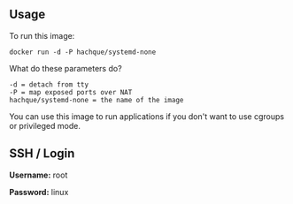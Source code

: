Usage
----------

To run this image:

    docker run -d -P hachque/systemd-none
      
What do these parameters do?

    -d = detach from tty
    -P = map exposed ports over NAT
    hachque/systemd-none = the name of the image

You can use this image to run applications if you don't want to use cgroups or privileged mode.

SSH / Login
--------------

**Username:** root

**Password:** linux

